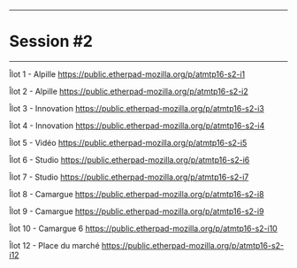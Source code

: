 ----------------
# Session #2
----------------

Îlot 1 - Alpille
https://public.etherpad-mozilla.org/p/atmtp16-s2-i1

Îlot 2 - Alpille
https://public.etherpad-mozilla.org/p/atmtp16-s2-i2

Îlot 3 - Innovation
https://public.etherpad-mozilla.org/p/atmtp16-s2-i3

Îlot 4 - Innovation
https://public.etherpad-mozilla.org/p/atmtp16-s2-i4

Îlot 5 - Vidéo
https://public.etherpad-mozilla.org/p/atmtp16-s2-i5

Îlot 6 - Studio
https://public.etherpad-mozilla.org/p/atmtp16-s2-i6

Îlot 7 - Studio
https://public.etherpad-mozilla.org/p/atmtp16-s2-i7

Îlot 8 - Camargue
https://public.etherpad-mozilla.org/p/atmtp16-s2-i8

Îlot 9 - Camargue
https://public.etherpad-mozilla.org/p/atmtp16-s2-i9

Îlot 10 - Camargue 6
https://public.etherpad-mozilla.org/p/atmtp16-s2-i10

Îlot 12 - Place du marché
https://public.etherpad-mozilla.org/p/atmtp16-s2-i12
